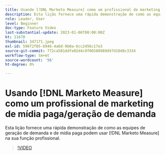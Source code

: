 ```yaml
---
title: Usando [!DNL Marketo Measure] como um profissional de marketing de mídia paga/geração de demanda
description: Esta lição fornece uma rápida demonstração de como as equipes de geração de demanda e de mídia paga podem usar [!DNL Marketo Measure] na sua função profissional.
role: Leader, User
level: Beginner
doc-type: Feature Video
last-substantial-update: 2023-01-06T00:00:00Z
kt: 11670
thumbnail: 347171.jpeg
exl-id: 596f2f85-b946-4a6d-9b0a-6cc2456c17e3
source-git-commit: 772ca501ddfe02d4c9f06580989d97d10d8c3334
workflow-type: tm+mt
source-wordcount: '56'
ht-degree: 0%

---
```


# Usando [!DNL Marketo Measure] como um profissional de marketing de mídia paga/geração de demanda

Esta lição fornece uma rápida demonstração de como as equipes de geração de demanda e de mídia paga podem usar [!DNL Marketo Measure] na sua função profissional.

>[!VIDEO](https://video.tv.adobe.com/v/347171/?quality=12&learn=on)
